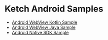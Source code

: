 # Ketch Android Samples

- [Android WebView Kotlin Sample](./Android%20Ketch%20Pref%20Center%20using%20Kotlin/)
- [Android WebView Java Sample](./Android%20Ketch%20Pref%20Center%20using%20Java/)
- [Android Native SDK Sample](./Android%20Native%20SDK%20Sample/)
